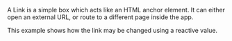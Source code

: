 A Link is a simple box which acts like an HTML anchor element. It can either open an external URL, or route to a different page inside the app.

This example shows how the link may be changed using a reactive value.